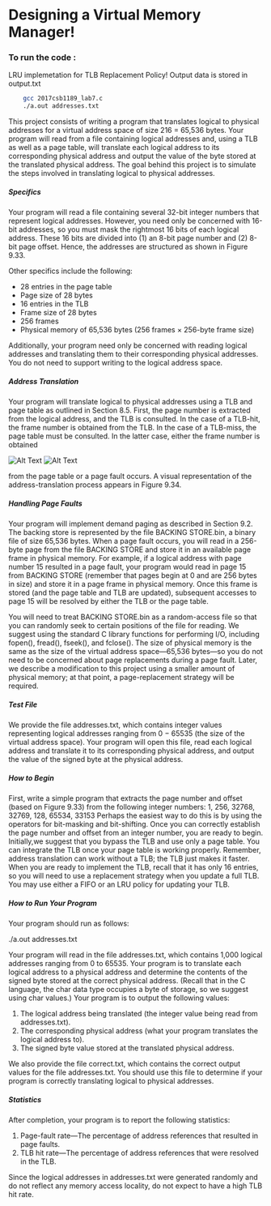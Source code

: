# Designing a Virtual Memory Manager!

### To run the code :

LRU implemetation for TLB Replacement Policy! Output data is stored in output.txt

```bash
    gcc 2017csb1189_lab7.c
    ./a.out addresses.txt
```

This project consists of writing a program that translates logical to physical addresses for a virtual address space of size 216 = 65,536 bytes. Your program will read from a file containing logical addresses and, using a TLB as well as a page table, will translate each logical address to its corresponding physical address and output the value of the byte stored at the translated physical address. The goal behind this project is to simulate the steps involved in translating logical to physical addresses.


##### Specifics
Your program will read a file containing several 32-bit integer numbers that represent logical addresses. However, you need only be concerned with 16-bit addresses, so you must mask the rightmost 16 bits of each logical address. These 16 bits are divided into (1) an 8-bit page number and (2) 8-bit page offset. Hence, the addresses are structured as shown in Figure 9.33.

Other specifics include the following:
- 28 entries in the page table
- Page size of 28 bytes
- 16 entries in the TLB
- Frame size of 28 bytes
- 256 frames
- Physical memory of 65,536 bytes (256 frames × 256-byte frame size)

Additionally, your program need only be concerned with reading logical addresses and translating them to their corresponding physical addresses. You do not need to support writing to the logical address space.

##### Address Translation
Your program will translate logical to physical addresses using a TLB and page table as outlined in Section 8.5. First, the page number is extracted from the logical address, and the TLB is consulted. In the case of a TLB-hit, the frame number is obtained from the TLB. In the case of a TLB-miss, the page table must be consulted. In the latter case, either the frame number is obtained

![Alt Text](http://i.imgur.com/N979WuP.png)
![Alt Text](http://i.imgur.com/GJsPrfd.png)

from the page table or a page fault occurs. A visual representation of the address-translation process appears in Figure 9.34.

##### Handling Page Faults
Your program will implement demand paging as described in Section 9.2. The backing store is represented by the file BACKING STORE.bin, a binary file of size 65,536 bytes. When a page fault occurs, you will read in a 256-byte page from the file BACKING STORE and store it in an available page frame in physical memory.
For example, if a logical address with page number 15 resulted in a page fault, your program would read in page 15 from BACKING STORE (remember that pages begin at 0 and are 256 bytes in size) and store it in a page frame in physical memory. Once this frame is stored (and the page table and TLB are updated), subsequent accesses to page 15 will be resolved by either the TLB or the page table.

You will need to treat BACKING STORE.bin as a random-access file so that you can randomly seek to certain positions of the file for reading. We suggest using the standard C library functions for performing I/O, including fopen(), fread(), fseek(), and fclose().
The size of physical memory is the same as the size of the virtual address space—65,536 bytes—so you do not need to be concerned about page replacements during a page fault. Later, we describe a modification to this project using a smaller amount of physical memory; at that point, a page-replacement strategy will be required.

##### Test File
We provide the file addresses.txt, which contains integer values representing logical addresses ranging from 0 − 65535 (the size of the virtual address space). Your program will open this file, read each logical address and translate it to its corresponding physical address, and output the value of the signed byte at the physical address.

##### How to Begin
First, write a simple program that extracts the page number and offset (based on Figure 9.33) from the following integer numbers: 1, 256, 32768, 32769, 128, 65534, 33153
Perhaps the easiest way to do this is by using the operators for bit-masking and bit-shifting. Once you can correctly establish the page number and offset from an integer number, you are ready to begin. Initially,we suggest that you bypass the TLB and use only a page table. You can integrate the TLB once your page table is working properly. Remember, address translation can work without a TLB; the TLB just makes it faster. When you are ready to implement the TLB, recall that it has only 16 entries, so you will need to use a replacement strategy when you update a full TLB. You may use either a FIFO or an LRU policy for updating your TLB.

##### How to Run Your Program
Your program should run as follows:

./a.out addresses.txt

Your program will read in the file addresses.txt, which contains 1,000 logical addresses ranging from 0 to 65535. Your program is to translate each logical address to a physical address and determine the contents of the signed byte stored at the correct physical address. (Recall that in the C language, the char data type occupies a byte of storage, so we suggest using char values.)  Your program is to output the following values:

1. The logical address being translated (the integer value being read from addresses.txt).
2. The corresponding physical address (what your program translates the logical address to).
3. The signed byte value stored at the translated physical address.

We also provide the file correct.txt, which contains the correct output values for the file addresses.txt. You should use this file to determine if your program is correctly translating logical to physical addresses.

##### Statistics
After completion, your program is to report the following statistics:

1. Page-fault rate—The percentage of address references that resulted in page faults.
2. TLB hit rate—The percentage of address references that were resolved in the TLB.

Since the logical addresses in addresses.txt were generated randomly and do not reflect any memory access locality, do not expect to have a high TLB hit rate.
